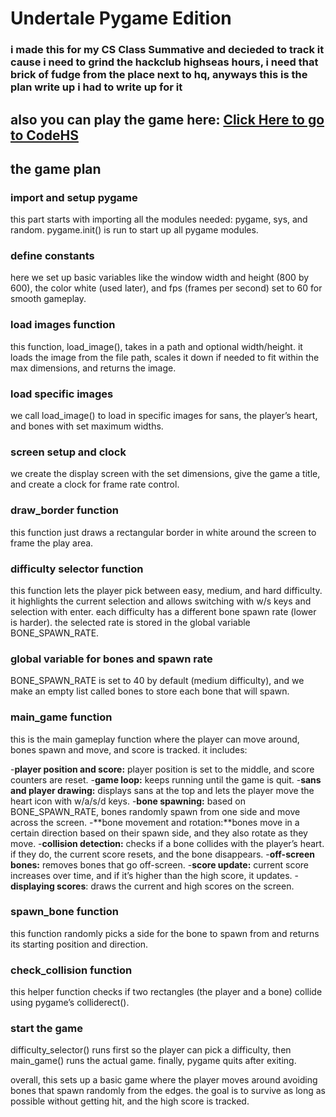 # Undertale Pygame Edition
### i made this for my CS Class Summative and decieded to track it cause i need to grind the hackclub highseas hours, i need that brick of fudge from the place next to hq, anyways this is the plan write up i had to write up for it
## also you can play the game here: [Click Here to go to CodeHS](https://codehs.com/sandbox/joshisyes/undertale-pygame-edition)

## the game plan
### import and setup pygame
this part starts with importing all the modules needed: pygame, sys, and random. pygame.init() is run to start up all pygame modules.

### define constants
here we set up basic variables like the window width and height (800 by 600), the color white (used later), and fps (frames per second) set to 60 for smooth gameplay.

### load images function
this function, load_image(), takes in a path and optional width/height. it loads the image from the file path, scales it down if needed to fit within the max dimensions, and returns the image.

### load specific images
we call load_image() to load in specific images for sans, the player’s heart, and bones with set maximum widths.

### screen setup and clock
we create the display screen with the set dimensions, give the game a title, and create a clock for frame rate control.

### draw_border function
this function just draws a rectangular border in white around the screen to frame the play area.

### difficulty selector function
this function lets the player pick between easy, medium, and hard difficulty. it highlights the current selection and allows switching with w/s keys and selection with enter. each difficulty has a different bone spawn rate (lower is harder). the selected rate is stored in the global variable BONE_SPAWN_RATE.

### global variable for bones and spawn rate
BONE_SPAWN_RATE is set to 40 by default (medium difficulty), and we make an empty list called bones to store each bone that will spawn.

### main_game function
this is the main gameplay function where the player can move around, bones spawn and move, and score is tracked. it includes:

-**player position and score:** player position is set to the middle, and score counters are reset.
-**game loop:** keeps running until the game is quit.
-**sans and player drawing:** displays sans at the top and lets the player move the heart icon with w/a/s/d keys.
-**bone spawning:** based on BONE_SPAWN_RATE, bones randomly spawn from one side and move across the screen.
-**bone movement and rotation:**bones move in a certain direction based on their spawn side, and they also rotate as they move.
-**collision detection:** checks if a bone collides with the player’s heart. if they do, the current score resets, and the bone disappears.
-**off-screen bones:** removes bones that go off-screen.
-**score update:** current score increases over time, and if it’s higher than the high score, it updates.
-**displaying scores**: draws the current and high scores on the screen.

### spawn_bone function
this function randomly picks a side for the bone to spawn from and returns its starting position and direction.

### check_collision function
this helper function checks if two rectangles (the player and a bone) collide using pygame’s colliderect().

### start the game
difficulty_selector() runs first so the player can pick a difficulty, then main_game() runs the actual game. finally, pygame quits after exiting.

overall, this sets up a basic game where the player moves around avoiding bones that spawn randomly from the edges. the goal is to survive as long as possible without getting hit, and the high score is tracked.
